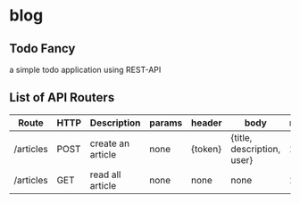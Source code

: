 # blog
**Todo Fancy**
----
  a simple todo application using REST-API

## List of API Routers

Route | HTTP | Description | params | header | body | response | error
-------- | ------ | ----------- |------- | ----- | ------ | -------| -------
/articles | POST | create an article | none | {token} | {title, description, user} | 201 ok | none
/articles | GET  | read all article | none | none | none | 200 | none


